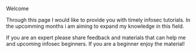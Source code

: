Welcome

Through this page I would like to provide you with timely infosec tutorials. In the upcomming months i am aiming to expand my knowledge in this field. 

If you are an expert please share feedback and materials that can help me and upcoming infosec beginners. If you are a beginner enjoy the material!


